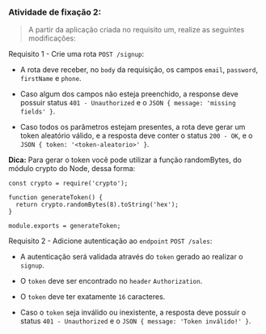 ###  Atividade de fixação 2:
> A partir da aplicação criada no requisito um, realize as seguintes modificações:

Requisito 1 - Crie uma rota `POST /signup`:

* A rota deve receber, no `body` da requisição, os campos `email`, `password`, `firstName` e `phone`.

* Caso algum dos campos não esteja preenchido, a response deve possuir status `401 - Unauthorized` e o `JSON { message: 'missing fields' }`.

* Caso todos os parâmetros estejam presentes, a rota deve gerar um token aleatório válido, e a resposta deve conter o status `200 - OK`, e o `JSON { token: '<token-aleatorio>' }`.


**Dica:** Para gerar o token você pode utilizar a função randomBytes, do módulo crypto do Node, dessa forma:

```
const crypto = require('crypto');

function generateToken() {
  return crypto.randomBytes(8).toString('hex');
}

module.exports = generateToken;
```

Requisito 2 - Adicione autenticação ao `endpoint` `POST /sales`:

* A autenticação será validada através do `token` gerado ao realizar o `signup`.

* O `token` deve ser encontrado no `header` `Authorization`.

* O `token` deve ter exatamente `16` caracteres.

* Caso o `token` seja inválido ou inexistente, a resposta deve possuir o status `401 - Unauthorized` e o `JSON { message: 'Token inválido!' }`.

